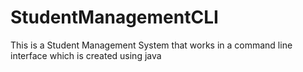 # StudentManagementCLI
This is a Student Management System that works in a command line interface which is created using java
